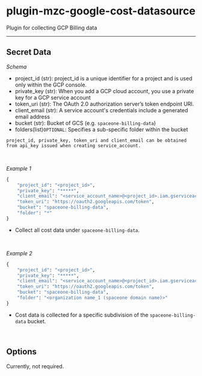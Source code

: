 # plugin-mzc-google-cost-datasource

Plugin for collecting GCP Billing data

---

## Secret Data

*Schema*

* project_id (str): project_id is a unique identifier for a project and is used only within the GCP console.
* private_key (str): When you add a GCP cloud account, you use a private key for a GCP service account
* token_uri (str): The OAuth 2.0 authorization server’s token endpoint URI.
* client_email (str): A service account's credentials include a generated email address
* bucket (str): Bucket of GCS (e.g. `spaceone-billing-data`)
* folders(list)`OPTIONAL`: Specifies a sub-specific folder within the bucket

```
project_id, private_key, token_uri and client_email can be obtained from api_key issued when creating service_account.  

```

<br>

*Example 1*

```python
{
    "project_id": "<project_id>",
    "private_key": "*****",
    "client_email": "<service_account_name>@<project_id>.iam.gserviceaccount.com",
    "token_uri": "https://oauth2.googleapis.com/token",
    "bucket": "spaceone-billing-data",
    "folder": "*"
}
```

- Collect all cost data under `spaceone-billing-data`.

<br>

*Example 2*
```python
{
    "project_id": "<project_id>",
    "private_key": "*****",
    "client_email": "<service_account_name>@<project_id>.iam.gserviceaccount.com",
    "token_uri": "https://oauth2.googleapis.com/token",
    "bucket": "spaceone-billing-data",
    "folder": "<organization name_1 (spaceone domain name)>"
}
```

- Cost data is collected for a specific subdivision of the `spaceone-billing-data` bucket.

<br>

## Options

Currently, not required.